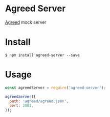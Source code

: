 # Agreed Server

[Agreed](https://www.npmjs.com/package/agreed-core) mock server

# Install

```
$ npm install agreed-server --save
```

# Usage

```js
const agreedServer = require('agreed-server');

agreedServer({
  path: 'agreed/agreed.json',
  port: 3001,
});
```


